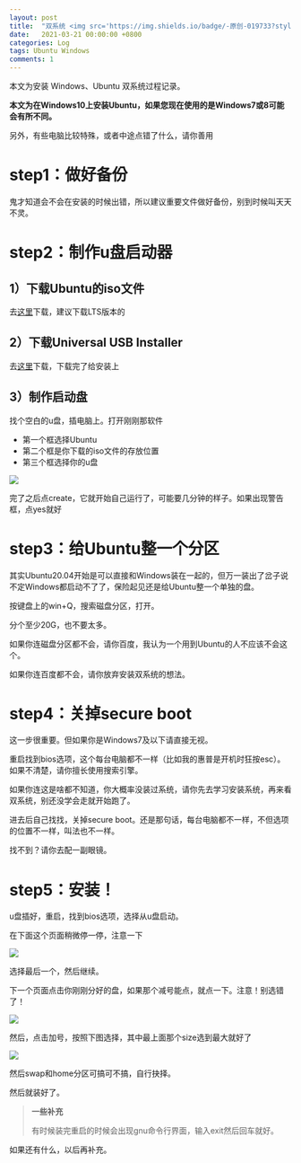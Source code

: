 ```yaml
---
layout: post
title:  "双系统 <img src='https://img.shields.io/badge/-原创-019733?style=flat'>"
date:   2021-03-21 00:00:00 +0800
categories: Log
tags: Ubuntu Windows
comments: 1
---
```


本文为安装 Windows、Ubuntu 双系统过程记录。

**本文为在Windows10上安装Ubuntu，如果您现在使用的是Windows7或8可能会有所不同。**

另外，有些电脑比较特殊，或者中途点错了什么，请你善用

# step1：做好备份

鬼才知道会不会在安装的时候出错，所以建议重要文件做好备份，别到时候叫天天不灵。

# step2：制作u盘启动器

## 1）下载Ubuntu的iso文件

去[这里](https://www.ubuntu.com/download/desktop/)下载，建议下载LTS版本的

## 2）下载Universal USB Installer

去[这里](http://www.pendrivelinux.com/universal-usb-installer-easy-as-1-2-3/)下载，下载完了给安装上

## 3）制作启动盘

找个空白的u盘，插电脑上。打开刚刚那软件

- 第一个框选择Ubuntu
- 第二个框是你下载的iso文件的存放位置
- 第三个框选择你的u盘

![](https://i2.wp.com/itsfoss.com/wp-content/uploads/2014/05/Create_Live_USB_Ubuntu_1404.png?w=513&ssl=1)

完了之后点create，它就开始自己运行了，可能要几分钟的样子。如果出现警告框，点yes就好

# step3：给Ubuntu整一个分区

其实Ubuntu20.04开始是可以直接和Windows装在一起的，但万一装出了岔子说不定Windows都启动不了了，保险起见还是给Ubuntu整一个单独的盘。

按键盘上的win+Q，搜索磁盘分区，打开。

分个至少20G，也不要太多。

如果你连磁盘分区都不会，请你百度，我认为一个用到Ubuntu的人不应该不会这个。

如果你连百度都不会，请你放弃安装双系统的想法。

# step4：关掉secure boot

这一步很重要。但如果你是Windows7及以下请直接无视。

重启找到bios选项，这个每台电脑都不一样（比如我的惠普是开机时狂按esc）。如果不清楚，请你擅长使用搜索引擎。

如果你连这是啥都不知道，你大概率没装过系统，请你先去学习安装系统，再来看双系统，别还没学会走就开始跑了。

进去后自己找找，关掉secure boot。还是那句话，每台电脑都不一样，不但选项的位置不一样，叫法也不一样。

找不到？请你去配一副眼镜。

# step5：安装！

u盘插好，重启，找到bios选项，选择从u盘启动。

在下面这个页面稍微停一停，注意一下

![](C:%5CUsers%5C83442%5CDesktop%5CInstalling_Windows8_Ubuntu_1.jpeg)

选择最后一个，然后继续。

下一个页面点击你刚刚分好的盘，如果那个减号能点，就点一下。注意！别选错了！

![](C:%5CUsers%5C83442%5CDesktop%5CInstalling_Windows8_Ubuntu_2.jpeg)

然后，点击加号，按照下图选择，其中最上面那个size选到最大就好了

![](C:%5CUsers%5C83442%5CDesktop%5CInstalling_Windows8_Ubuntu_3.png)

然后swap和home分区可搞可不搞，自行抉择。

然后就装好了。

> **一些补充**
>
> 有时候装完重启的时候会出现gnu命令行界面，输入exit然后回车就好。

如果还有什么，以后再补充。
